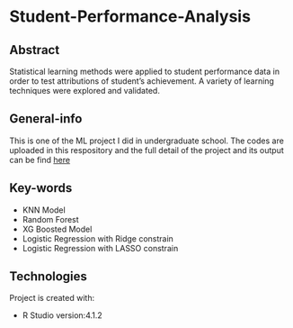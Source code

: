 # Student-Performance-Analysis

## Abstract
Statistical learning methods were applied to student performance data in order to test attributions of student’s achievement. A variety of learning techniques were explored and validated. 

## General-info
This is one of the ML project I did in undergraduate school. The codes are uploaded in this respository and the full detail of the project and its output can be find [here](https://rpubs.com/stellazhong929/860612)

## Key-words
- KNN Model
- Random Forest
- XG Boosted Model
- Logistic Regression with Ridge constrain
- Logistic Regression with LASSO constrain

## Technologies
Project is created with:
 - R Studio version:4.1.2

